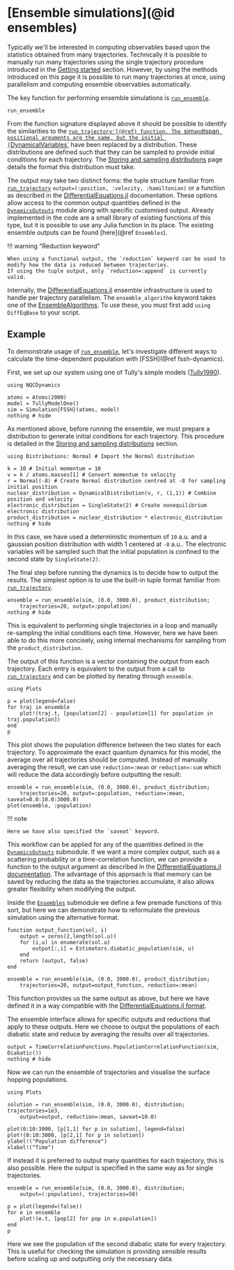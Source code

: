 # [Ensemble simulations](@id ensembles)

Typically we'll be interested in computing observables based upon the statistics
obtained from many trajectories.
Technically it is possible to manually run many trajectories using the single trajectory
procedure introduced in the [Getting started](@ref) section.
However, by using the methods introduced on this page it is possible to run many trajectories
at once, using parallelism and computing ensemble observables automatically.

The key function for performing ensemble simulations is [`run_ensemble`](@ref).

```@docs
run_ensemble
```

From the function signature displayed above it should be possible to identify the similarities to the [`run_trajectory'](@ref) function.
The `sim` and `tspan` positional arguments are the same, but the initial [`DynamicalVariables`](@ref) have been replaced by a distribution.
These distributions are defined such that they can be sampled to provide initial conditions for each trajectory.
The [Storing and sampling distributions](@ref) page details the format this distribution must take.

The output may take two distinct forms: the tuple structure familiar from [`run_trajectory`](@ref) `output=(:position, :velocity, :hamiltonian)`
or a function as described in the [DifferentialEquations.jl](https://diffeq.sciml.ai/stable/features/ensemble/#Performing-an-Ensemble-Simulation) documentation.
These options allow access to the common output quantities defined in the [`DynamicsOutputs`](@ref) module
along with specific customised output.
Already implemented in the code are a small library of existing functions of this type, but it is possible to use any Julia function in its place.
The existing ensemble outputs can be found [here](@ref `Ensembles`).

!!! warning "Reduction keyword"

    When using a functional output, the `reduction` keyword can be used to modify how the data is reduced between trajectories.
    If using the tuple output, only `reduction=:append` is currently valid.

Internally, the [DifferentialEquations.jl](https://diffeq.sciml.ai/stable/features/ensemble/#Performing-an-Ensemble-Simulation)
ensemble infrastructure is used to handle per trajectory parallelism.
The `ensemble_algorithm` keyword takes one of the [EnsembleAlgorithms](https://diffeq.sciml.ai/stable/features/ensemble/#EnsembleAlgorithms).
To use these, you must first add `using DiffEqBase` to your script.

## Example

To demonstrate usage of [`run_ensemble`](@ref), let's investigate different ways to calculate the time-dependent population
with [FSSH](@ref fssh-dynamics).

First, we set up our system using one of Tully's simple models ([Tully1990](@cite)).
```@example ensemble
using NQCDynamics

atoms = Atoms(2000)
model = TullyModelOne()
sim = Simulation{FSSH}(atoms, model)
nothing # hide
```

As mentioned above, before running the ensemble, we must prepare a distribution to generate
initial conditions for each trajectory.
This procedure is detailed in the [Storing and sampling distributions](@ref) section.
```@example ensemble
using Distributions: Normal # Import the Normal distribution

k = 10 # Initial momentum = 10
v = k / atoms.masses[1] # Convert momentum to velocity
r = Normal(-8) # Create Normal distribution centred at -8 for sampling initial position
nuclear_distribution = DynamicalDistribution(v, r, (1,1)) # Combine position and velocity
electronic_distribution = SingleState(2) # Create nonequilibrium electronic distribution
product_distribution = nuclear_distribution * electronic_distribution
nothing # hide
```
In this case, we have used a deterministic momentum of ``10`` a.u. and a
gaussian position distribution with width 1 centered at ``-8`` a.u..
The electronic variables will be sampled such that the initial population is confined
to the second state by `SingleState(2)`.

The final step before running the dynamics is to decide how to output the results.
The simplest option is to use the built-in tuple format familiar from [`run_trajectory`](@ref).
```@example ensemble
ensemble = run_ensemble(sim, (0.0, 3000.0), product_distribution;
    trajectories=20, output=:population)
nothing # hide
```
This is equivalent to performing single trajectories in a loop and manually re-sampling the initial conditions each time.
However, here we have been able to do this more concisely, using internal mechanisms for sampling from the `product_distribution`.

The output of this function is a vector containing the output from each trajectory.
Each entry is equivalent to the output from a call to [`run_trajectory`](@ref) and 
can be plotted by iterating through `ensemble`.
```@example ensemble
using Plots

p = plot(legend=false)
for traj in ensemble
    plot!(traj.t, [population[2] - population[1] for population in traj.population])
end
p
```
This plot shows the population difference between the two states for each trajectory.
To approximate the exact quantum dynamics for this model, the average over all trajectories should be computed.
Instead of manually averaging the result, we can use `reduction=:mean` or `reduction=:sum`
which will reduce the data accordingly before outputting the result:
```@example ensemble
ensemble = run_ensemble(sim, (0.0, 3000.0), product_distribution;
    trajectories=20, output=:population, reduction=:mean, saveat=0.0:10.0:3000.0)
plot(ensemble, :population)
```

!!! note

    Here we have also specified the `saveat` keyword.

This workflow can be applied for any of the quantities defined in the [`DynamicsOutputs`](@ref) submodule.
If we want a more complex output, such as a scattering probability or a time-correlation function,
we can provide a function to the output argument as described in the
[DifferentialEquations.jl documentation](https://diffeq.sciml.ai/stable/features/ensemble/#Building-a-Problem).
The advantage of this approach is that memory can be saved by reducing the data as the trajectories accumulate,
it also allows greater flexibility when modifying the output.

Inside the [`Ensembles`](@ref) submodule we define a few premade functions of this sort, but here
we can demonstrate how to reformulate the previous simulation using the alternative format.
```
function output_function(sol, i)
    output = zeros(2,length(sol.u))
    for (i,u) in enumerate(sol.u)
        output[:,i] = Estimators.diabatic_population(sim, u)
    end
    return (output, false)
end

ensemble = run_ensemble(sim, (0.0, 3000.0), product_distribution;
    trajectories=20, output=output_function, reduction=:mean)
```
This function provides us the same output as above, but here we have defined it
in a way compatible with the [DifferentialEquations.jl format](https://diffeq.sciml.ai/stable/features/ensemble/#Building-a-Problem).

The ensemble interface allows for specific outputs and reductions
that apply to these outputs.
Here we choose to output the populations of each diabatic state and reduce by averaging
the results over all trajectories.
```@example ensemble
output = TimeCorrelationFunctions.PopulationCorrelationFunction(sim, Diabatic())
nothing # hide
```

Now we can run the ensemble of trajectories and visualise the surface hopping populations.
```@example ensemble
using Plots

solution = run_ensemble(sim, (0.0, 3000.0), distribution; trajectories=1e3,
    output=output, reduction=:mean, saveat=10.0)

plot(0:10:3000, [p[1,1] for p in solution], legend=false)
plot!(0:10:3000, [p[2,1] for p in solution])
ylabel!("Population difference")
xlabel!("Time")
```

If instead it is preferred to output many quantities for each trajectory, this is
also possible.
Here the output is specified in the same way as for single trajectories.
```@example ensemble
ensemble = run_ensemble(sim, (0.0, 3000.0), distribution;
    output=(:population), trajectories=50)

p = plot(legend=(false))
for e in ensemble
    plot!(e.t, [pop[2] for pop in e.population])
end
p
```
Here we see the population of the second diabatic state for every trajectory.
This is useful for checking the simulation is providing sensible results
before scaling up and outputting only the necessary data.
